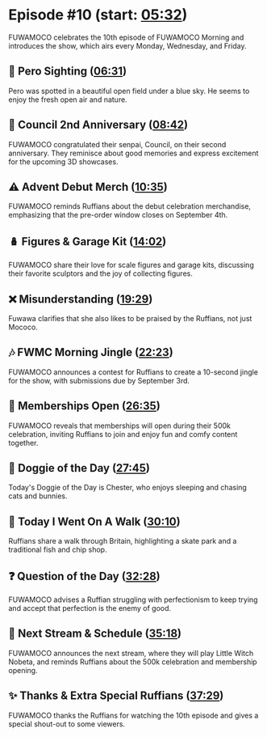 # Episode #10 (start: [05:32](https://youtu.be/Vi46JBb2aY4?t=05m32s))

FUWAMOCO celebrates the 10th episode of FUWAMOCO Morning and introduces the show, which airs every Monday, Wednesday, and Friday.

## 👀 Pero Sighting ([06:31](https://youtu.be/Vi46JBb2aY4?t=06m31s))

Pero was spotted in a beautiful open field under a blue sky. He seems to enjoy the fresh open air and nature.

## 🌟 Council 2nd Anniversary ([08:42](https://youtu.be/Vi46JBb2aY4?t=08m42s))

FUWAMOCO congratulated their senpai, Council, on their second anniversary. They reminisce about good memories and express excitement for the upcoming 3D showcases.

## ⚠️ Advent Debut Merch ([10:35](https://youtu.be/Vi46JBb2aY4?t=10m35s))

FUWAMOCO reminds Ruffians about the debut celebration merchandise, emphasizing that the pre-order window closes on September 4th.

## 🪆 Figures & Garage Kit ([14:02](https://youtu.be/Vi46JBb2aY4?t=14m02s))

FUWAMOCO share their love for scale figures and garage kits, discussing their favorite sculptors and the joy of collecting figures.

## ❌ Misunderstanding ([19:29](https://youtu.be/Vi46JBb2aY4?t=19m29s))

Fuwawa clarifies that she also likes to be praised by the Ruffians, not just Mococo.

## 🎶 FWMC Morning Jingle ([22:23](https://youtu.be/Vi46JBb2aY4?t=22m23s))

FUWAMOCO announces a contest for Ruffians to create a 10-second jingle for the show, with submissions due by September 3rd.

## 🪪 Memberships Open ([26:35](https://youtu.be/Vi46JBb2aY4?t=26m35s))

FUWAMOCO reveals that memberships will open during their 500k celebration, inviting Ruffians to join and enjoy fun and comfy content together.

## 🐶 Doggie of the Day ([27:45](https://youtu.be/Vi46JBb2aY4?t=27m45s))

Today's Doggie of the Day is Chester, who enjoys sleeping and chasing cats and bunnies.

## 🚶 Today I Went On A Walk ([30:10](https://youtu.be/Vi46JBb2aY4?t=30m10s))

Ruffians share a walk through Britain, highlighting a skate park and a traditional fish and chip shop.

## ❓ Question of the Day ([32:28](https://youtu.be/Vi46JBb2aY4?t=32m28s))

FUWAMOCO advises a Ruffian struggling with perfectionism to keep trying and accept that perfection is the enemy of good.

## 📅 Next Stream & Schedule ([35:18](https://youtu.be/Vi46JBb2aY4?t=35m18s))

FUWAMOCO announces the next stream, where they will play Little Witch Nobeta, and reminds Ruffians about the 500k celebration and membership opening.

## ✨ Thanks & Extra Special Ruffians ([37:29](https://youtu.be/Vi46JBb2aY4?t=37m29s))

FUWAMOCO thanks the Ruffians for watching the 10th episode and gives a special shout-out to some viewers.
